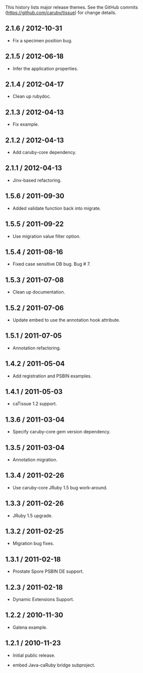 This history lists major release themes. See the GitHub commits (https://github.com/caruby/tissue)
for change details.

2.1.6 / 2012-10-31
------------------
* Fix a specimen position bug.

2.1.5 / 2012-06-18
------------------
* Infer the application properties.

2.1.4 / 2012-04-17
------------------
* Clean up rubydoc.

2.1.3 / 2012-04-13
------------------
* Fix example.

2.1.2 / 2012-04-13
------------------
* Add caruby-core dependency.

2.1.1 / 2012-04-13
------------------
* Jinx-based refactoring.

1.5.6 / 2011-09-30
------------------
* Added validate function back into migrate.

1.5.5 / 2011-09-22
------------------
* Use migration value filter option.

1.5.4 / 2011-08-16
------------------
* Fixed case sensitive DB bug. Bug # 7.

1.5.3 / 2011-07-08
------------------
* Clean up documentation.

1.5.2 / 2011-07-06
------------------
* Update embed to use the annotation hook attribute.

1.5.1 / 2011-07-05
------------------
* Annotation refactoring.

1.4.2 / 2011-05-04
------------------
* Add registration and PSBIN examples.

1.4.1 / 2011-05-03
------------------
* caTissue 1.2 support.

1.3.6 / 2011-03-04
------------------
* Specify caruby-core gem version dependency.

1.3.5 / 2011-03-04
------------------
* Annotation migration.

1.3.4 / 2011-02-26
------------------
* Use caruby-core JRuby 1.5 bug work-around.

1.3.3 / 2011-02-26
------------------
* JRuby 1.5 upgrade.

1.3.2 / 2011-02-25
------------------
* Migration bug fixes.

1.3.1 / 2011-02-18
------------------
* Prostate Spore PSBIN DE support.

1.2.3 / 2011-02-18
------------------
* Dynamic Extensions Support.

1.2.2 / 2010-11-30
------------------
* Galena example.

1.2.1 / 2010-11-23
------------------
* Initial public release.

* embed Java-caRuby bridge subproject.

